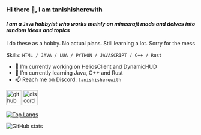 ### Hi there 👋,  I am tanishisherewith
#### _I am a `Java` hobbyist who works mainly on minecraft mods and delves into random ideas and topics_
I do these as a hobby. No actual plans. Still learning a lot. Sorry for the mess

Skills:  `HTML / JAVA / LUA / PYTHON / JAVASCRIPT / C++ / Rust`

- 🔭 I’m currently working on HeliosClient and DynamicHUD
- 🌱 I’m currently learning Java, C++ and Rust 
- 📫 Reach me on Discord: `tanishisherewith`

[<img src='https://cdn.jsdelivr.net/npm/simple-icons@3.0.1/icons/github.svg' alt='github' height='40'>](https://github.com/tanishisherewithhh)  [<img src='https://cdn.jsdelivr.net/npm/simple-icons@3.0.1/icons/discord.svg' alt='discord' height='40'>](https://discord.com/users/835183833216188476)  

[![Top Langs](https://github-readme-stats.vercel.app/api/top-langs/?username=tanishisherewithhh)](https://github.com/anuraghazra/github-readme-stats)

![GitHub stats](https://github-readme-stats.vercel.app/api?username=tanishisherewithhh&show_icons=true&count_private=true)   
